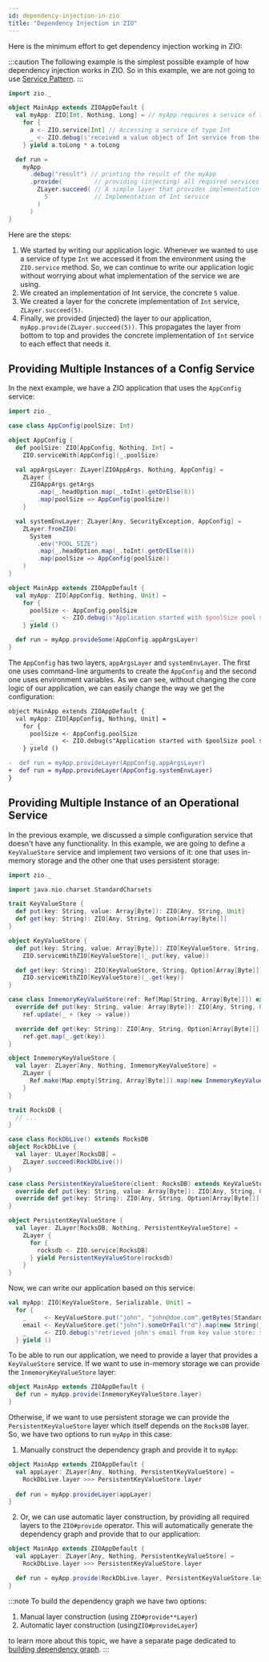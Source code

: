 ```yaml
---
id: dependency-injection-in-zio
title: "Dependency Injection in ZIO"
---
```


Here is the minimum effort to get dependency injection working in ZIO:

:::caution
The following example is the simplest possible example of how dependency injection works in ZIO. So in this example, we are not going to use [Service Pattern](../service-pattern/service-pattern.md).
:::

```scala mdoc:compile-only
import zio._

object MainApp extends ZIOAppDefault {
  val myApp: ZIO[Int, Nothing, Long] = // myApp requires a service of type Int
    for {
      a <- ZIO.service[Int] // Accessing a service of type Int
      _ <- ZIO.debug(s"received a value object of Int service from the environment: $a")
    } yield a.toLong * a.toLong

  def run =
    myApp
      .debug("result") // printing the result of the myApp
      .provide(         // providing (injecting) all required services that myApp needs
        ZLayer.succeed( // A simple layer that provides implementation of type Int
          5             // Implementation of Int service
        )              
      )
}
```

Here are the steps:
1. We started by writing our application logic. Whenever we wanted to use a service of type `Int` we accessed it from the environment using the `ZIO.service` method. So, we can continue to write our application logic without worrying about what implementation of the service we are using.
2. We created an implementation of Int service, the concrete `5` value.
3. We created a layer for the concrete implementation of `Int` service, `ZLayer.succeed(5)`.
4. Finally, we provided (injected) the layer to our application, `myApp.provide(ZLayer.succeed(5))`. This propagates the layer from bottom to top and provides the concrete implementation of `Int` service to each effect that needs it.

## Providing Multiple Instances of a Config Service

In the next example, we have a ZIO application that uses the `AppConfig` service:

```scala mdoc:compile-only
import zio._

case class AppConfig(poolSize: Int)

object AppConfig {
  def poolSize: ZIO[AppConfig, Nothing, Int] =
    ZIO.serviceWith[AppConfig](_.poolSize)

  val appArgsLayer: ZLayer[ZIOAppArgs, Nothing, AppConfig] =
    ZLayer {
      ZIOAppArgs.getArgs
        .map(_.headOption.map(_.toInt).getOrElse(8))
        .map(poolSize => AppConfig(poolSize))
    }

  val systemEnvLayer: ZLayer[Any, SecurityException, AppConfig] =
    ZLayer.fromZIO(
      System
        .env("POOL_SIZE")
        .map(_.headOption.map(_.toInt).getOrElse(8))
        .map(poolSize => AppConfig(poolSize))
    )
}

object MainApp extends ZIOAppDefault {
  val myApp: ZIO[AppConfig, Nothing, Unit] =
    for {
      poolSize <- AppConfig.poolSize
      _        <- ZIO.debug(s"Application started with $poolSize pool size.")
    } yield ()

  def run = myApp.provideSome(AppConfig.appArgsLayer)
}
```

The `AppConfig` has two layers, `appArgsLayer` and `systemEnvLayer`. The first one uses command-line arguments to create the `AppConfig` and the second one uses environment variables. As we can see, without changing the core logic of our application, we can easily change the way we get the configuration:

```diff
object MainApp extends ZIOAppDefault {
  val myApp: ZIO[AppConfig, Nothing, Unit] =
    for {
      poolSize <- AppConfig.poolSize
      _        <- ZIO.debug(s"Application started with $poolSize pool size.")
    } yield ()

-  def run = myApp.provideLayer(AppConfig.appArgsLayer)
+  def run = myApp.provideLayer(AppConfig.systemEnvLayer)
}
```

## Providing Multiple Instance of an Operational Service

In the previous example, we discussed a simple configuration service that doesn't have any functionality. In this example, we are going to define a `KeyValueStore` service and implement two versions of it: one that uses in-memory storage and the other one that uses persistent storage:

```scala mdoc:silent
import zio._

import java.nio.charset.StandardCharsets

trait KeyValueStore {
  def put(key: String, value: Array[Byte]): ZIO[Any, String, Unit]
  def get(key: String): ZIO[Any, String, Option[Array[Byte]]]
}

object KeyValueStore {
  def put(key: String, value: Array[Byte]): ZIO[KeyValueStore, String, Unit] =
    ZIO.serviceWithZIO[KeyValueStore](_.put(key, value))

  def get(key: String): ZIO[KeyValueStore, String, Option[Array[Byte]]] =
    ZIO.serviceWithZIO[KeyValueStore](_.get(key))
}

case class InmemoryKeyValueStore(ref: Ref[Map[String, Array[Byte]]]) extends KeyValueStore {
  override def put(key: String, value: Array[Byte]): ZIO[Any, String, Unit] =
    ref.update(_ + (key -> value))

  override def get(key: String): ZIO[Any, String, Option[Array[Byte]]] =
    ref.get.map(_.get(key))
}

object InmemoryKeyValueStore {
  val layer: ZLayer[Any, Nothing, InmemoryKeyValueStore] =
    ZLayer {
      Ref.make(Map.empty[String, Array[Byte]]).map(new InmemoryKeyValueStore(_))
    }
}

trait RocksDB {
  // ...
}

case class RockDbLive() extends RocksDB
object RockDbLive {
  val layer: ULayer[RocksDB] =
    ZLayer.succeed(RockDbLive())
}

case class PersistentKeyValueStore(client: RocksDB) extends KeyValueStore {
  override def put(key: String, value: Array[Byte]): ZIO[Any, String, Unit] = ???
  override def get(key: String): ZIO[Any, String, Option[Array[Byte]]]      = ???
}

object PersistentKeyValueStore {
  val layer: ZLayer[RocksDB, Nothing, PersistentKeyValueStore] =
    ZLayer {
      for {
        rocksdb <- ZIO.service[RocksDB]
      } yield PersistentKeyValueStore(rocksdb)
    }
}
```

Now, we can write our application based on this service:

```scala mdoc:silent
val myApp: ZIO[KeyValueStore, Serializable, Unit] =
  for {
    _     <- KeyValueStore.put("john", "john@doe.com".getBytes(StandardCharsets.UTF_8))
    email <- KeyValueStore.get("john").someOrFail("d").map(new String(_, StandardCharsets.UTF_8))
    _     <- ZIO.debug(s"retrieved john's email from key value store: $email")
  } yield ()
```

To be able to run our application, we need to provide a layer that provides a `KeyValueStore` service. If we want to use in-memory storage we can provide the `InmemoryKeyValueStore` layer:

```scala mdoc:silent
object MainApp extends ZIOAppDefault {
  def run = myApp.provide(InmemoryKeyValueStore.layer)
}
```

Otherwise, if we want to use persistent storage we can provide the `PersistentKeyValueStore` layer which itself depends on the `RocksDB` layer. So, we have two options to run `myApp` in this case:

1. Manually construct the dependency graph and provide it to `myApp`:

```scala mdoc:silent
object MainApp extends ZIOAppDefault {
  val appLayer: ZLayer[Any, Nothing, PersistentKeyValueStore] =
    RockDbLive.layer >>> PersistentKeyValueStore.layer
    
  def run = myApp.provideLayer(appLayer)
}
```

2. Or, we can use automatic layer construction, by providing all required layers to the `ZIO#provide` operator. This will automatically generate the dependency graph and provide that to our application:

```scala mdoc:compile-only
object MainApp extends ZIOAppDefault {
  val appLayer: ZLayer[Any, Nothing, PersistentKeyValueStore] =
    RockDbLive.layer >>> PersistentKeyValueStore.layer

  def run = myApp.provide(RockDbLive.layer, PersistentKeyValueStore.layer)
}
```

:::note
To build the dependency graph we have two options:
1. Manual layer construction (using `ZIO#provide**Layer`)
2. Automatic layer construction (using`ZIO#provideLayer`)

to learn more about this topic, we have a separate page dedicated to [building dependency graph](building-dependency-graph.md).
:::
